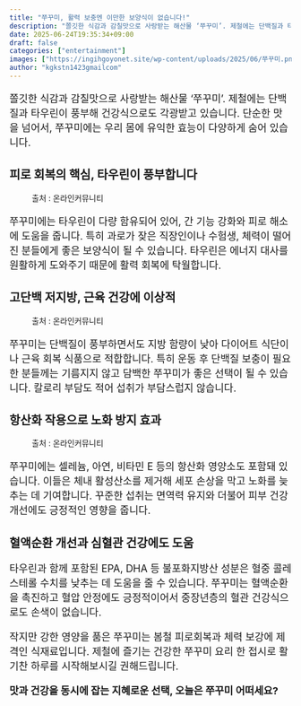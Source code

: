```yaml
---
title: "쭈꾸미, 활력 보충엔 이만한 보양식이 없습니다!"
description: "쫄깃한 식감과 감칠맛으로 사랑받는 해산물 ‘쭈꾸미’. 제철에는 단백질과 타우린이 풍부해 건강식으로도 각광받고 있습니다. 단순한 맛을 넘어서, 쭈꾸미에는 우리 몸에 유익한 효능이 다양하게 숨어 있습니다."
date: 2025-06-24T19:35:34+09:00
draft: false
categories: ["entertainment"]
images: ["https://ingihgoyonet.site/wp-content/uploads/2025/06/쭈꾸미.png", "https://ingihgoyonet.site/wp-content/uploads/2025/06/쭈꾸미효능.png", "https://ingihgoyonet.site/wp-content/uploads/2025/06/쭈꾸미쌈-683x1024.png"]
author: "kgkstn1423gmailcom"
---
```


<p style="font-size:18px">쫄깃한 식감과 감칠맛으로 사랑받는 해산물 ‘쭈꾸미’. 제철에는 단백질과 타우린이 풍부해 건강식으로도 각광받고 있습니다. 단순한 맛을 넘어서, 쭈꾸미에는 우리 몸에 유익한 효능이 다양하게 숨어 있습니다.</p> <h2 >피로 회복의 핵심, 타우린이 풍부합니다</h2> <figure ><img src="https://ingihgoyonet.site/wp-content/uploads/2025/06/쭈꾸미.png" alt="" style="aspect-ratio:16/9;object-fit:cover"/><figcaption >출처 : 온라인커뮤니티</figcaption></figure> <p style="font-size:18px">쭈꾸미에는 타우린이 다량 함유되어 있어, 간 기능 강화와 피로 해소에 도움을 줍니다. 특히 과로가 잦은 직장인이나 수험생, 체력이 떨어진 분들에게 좋은 보양식이 될 수 있습니다. 타우린은 에너지 대사를 원활하게 도와주기 때문에 활력 회복에 탁월합니다.</p> <h2 >고단백 저지방, 근육 건강에 이상적</h2> <figure ><img src="https://ingihgoyonet.site/wp-content/uploads/2025/06/쭈꾸미효능.png" alt="" style="aspect-ratio:16/9;object-fit:cover"/><figcaption >출처 : 온라인커뮤니티</figcaption></figure> <p style="font-size:18px">쭈꾸미는 단백질이 풍부하면서도 지방 함량이 낮아 다이어트 식단이나 근육 회복 식품으로 적합합니다. 특히 운동 후 단백질 보충이 필요한 분들께는 기름지지 않고 담백한 쭈꾸미가 좋은 선택이 될 수 있습니다. 칼로리 부담도 적어 섭취가 부담스럽지 않습니다.</p> <h2 >항산화 작용으로 노화 방지 효과</h2> <figure ><img src="https://ingihgoyonet.site/wp-content/uploads/2025/06/쭈꾸미쌈-683x1024.png" alt="" style="aspect-ratio:16/9;object-fit:cover"/><figcaption >출처 : 온라인커뮤니티</figcaption></figure> <p style="font-size:18px">쭈꾸미에는 셀레늄, 아연, 비타민 E 등의 항산화 영양소도 포함돼 있습니다. 이들은 체내 활성산소를 제거해 세포 손상을 막고 노화를 늦추는 데 기여합니다. 꾸준한 섭취는 면역력 유지와 더불어 피부 건강 개선에도 긍정적인 영향을 줍니다.</p> <h2 >혈액순환 개선과 심혈관 건강에도 도움</h2> <p style="font-size:18px">타우린과 함께 포함된 EPA, DHA 등 불포화지방산 성분은 혈중 콜레스테롤 수치를 낮추는 데 도움을 줄 수 있습니다. 쭈꾸미는 혈액순환을 촉진하고 혈압 안정에도 긍정적이어서 중장년층의 혈관 건강식으로도 손색이 없습니다.</p> <p style="font-size:18px">작지만 강한 영양을 품은 쭈꾸미는 봄철 피로회복과 체력 보강에 제격인 식재료입니다. 제철에 즐기는 건강한 쭈꾸미 요리 한 접시로 활기찬 하루를 시작해보시길 권해드립니다.</p> <p style="font-size:18px"><strong>맛과 건강을 동시에 잡는 지혜로운 선택, 오늘은 쭈꾸미 어떠세요?</strong></p>